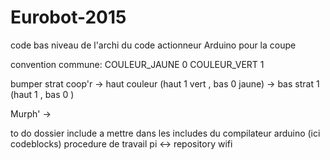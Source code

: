 # Eurobot-2015
code bas niveau de l'archi du code actionneur Arduino pour la coupe


convention commune:
 COULEUR_JAUNE 0
 COULEUR_VERT  1
 
 bumper strat
 coop'r -> haut couleur (haut 1 vert , bas 0 jaune)
        -> bas strat 1  (haut 1      , bas 0      )

Murph'  ->


to do
dossier include a mettre dans les includes du compilateur arduino (ici codeblocks) 
procedure de travail pi <-> repository wifi
